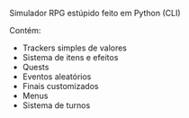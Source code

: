 Simulador RPG estúpido feito em Python (CLI)

Contém:
- Trackers simples de valores
- Sistema de itens e efeitos
- Quests
- Eventos aleatórios
- Finais customizados
- Menus
- Sistema de turnos
